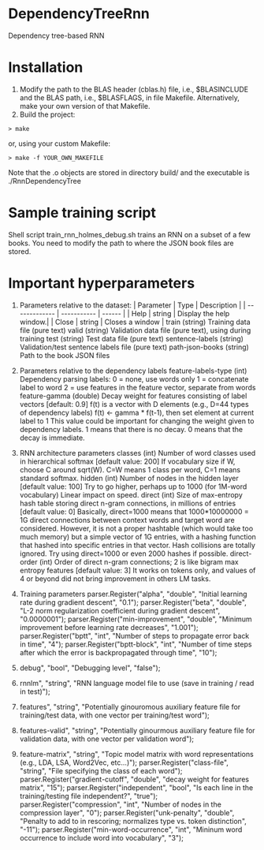 # DependencyTreeRnn
Dependency tree-based RNN

# Installation
1. Modify the path to the BLAS header (cblas.h) file, i.e., $BLASINCLUDE
   and the BLAS path, i.e., $BLASFLAGS, in file Makefile.
   Alternatively, make your own version of that Makefile.
2. Build the project:
```
> make
```
   or, using your custom Makefile:
```
> make -f YOUR_OWN_MAKEFILE
```
Note that the .o objects are stored in directory build/ and the executable is ./RnnDependencyTree
   
# Sample training script
Shell script train_rnn_holmes_debug.sh trains an RNN on a subset of a few books.
You need to modify the path to where the JSON book files are stored.

# Important hyperparameters

1. Parameters relative to the dataset:
| Parameter | Type | Description          |
| ------------- | ----------- | ------ |
| Help      | string | Display the help window.|
| Close     | string | Closes a window     |
   train (string) Training data file (pure text)
   valid (string) Validation data file (pure text), using during training
   test (string) Test data file (pure text)
   sentence-labels (string) Validation/test sentence labels file (pure text)
   path-json-books (string) Path to the book JSON files

2. Parameters relative to the dependency labels
   feature-labels-type (int) Dependency parsing labels:
      0 = none, use words only
      1 = concatenate label to word
      2 = use features in the feature vector, separate from words
   feature-gamma (double) Decay weight for features consisting of label vectors [default: 0.9]
      f(t) is a vector with D elements (e.g., D=44 types of dependency labels)
      f(t) <- gamma * f(t-1), then set element at current label to 1
      This value could be important for changing the weight given to dependency labels.
      1 means that there is no decay. 0 means that the decay is immediate.

3. RNN architecture parameters
   classes (int) Number of word classes used in hierarchical softmax [default value: 200]
      If vocabulary size if W, choose C around sqrt(W). C=W means 1 class per word, C=1 means standard softmax.
   hidden (int) Number of nodes in the hidden layer [default value: 100]
      Try to go higher, perhaps up to 1000 (for 1M-word vocabulary)
      Linear impact on speed.
   direct (int) Size of max-entropy hash table storing direct n-gram connections, in millions of entries [default value: 0]
      Basically, direct=1000 means that 1000*10000000 = 1G direct connections between context words and target word are considered. However, it is not a proper hashtable (which would take too much memory) but a simple vector of 1G entries, with a hashing function that hashed into specific entries in that vector. Hash collisions are totally ignored. Try using direct=1000 or even 2000 hashes if possible.
   direct-order (int) Order of direct n-gram connections; 2 is like bigram max entropy features [default value: 3]
      It works on tokens only, and values of 4 or beyond did not bring improvement in others LM tasks.

4. Training parameters
  parser.Register("alpha", "double", "Initial learning rate during gradient descent", "0.1");
  parser.Register("beta", "double", "L-2 norm regularization coefficient during gradient descent", "0.0000001");
  parser.Register("min-improvement", "double", "Minimum improvement before learning rate decreases", "1.001");
  parser.Register("bptt", "int", "Number of steps to propagate error back in time", "4");
  parser.Register("bptt-block", "int", "Number of time steps after which the error is backpropagated through time", "10");

1. debug", "bool", "Debugging level", "false");
7. rnnlm", "string", "RNN language model file to use (save in training / read in test)");
8. features", "string", "Potentially ginouromous auxiliary feature file for training/test data, with one vector per training/test word");
9. features-valid", "string", "Potentially ginourmous auxiliary feature file for validation data, with one vector per validation word");
10. feature-matrix", "string", "Topic model matrix with word representations (e.g., LDA, LSA, Word2Vec, etc...)");
  parser.Register("class-file", "string", "File specifying the class of each word");
  parser.Register("gradient-cutoff", "double", "decay weight for features matrix", "15");
  parser.Register("independent", "bool", "Is each line in the training/testing file independent?", "true");
  parser.Register("compression", "int", "Number of nodes in the compression layer", "0");
  parser.Register("unk-penalty", "double", "Penalty to add to <unk> in rescoring; normalizes type vs. token distinction", "-11");
  parser.Register("min-word-occurrence", "int", "Mininum word occurrence to include word into vocabulary", "3");
